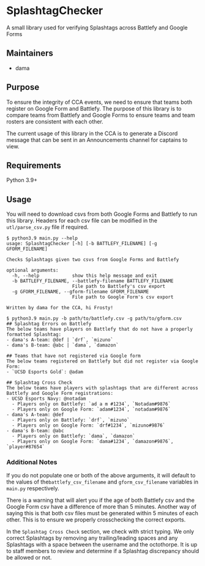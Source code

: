 # SplashtagChecker
A small library used for verifying Splashtags across Battlefy and Google Forms

## Maintainers
- dama

## Purpose
To ensure the integrity of CCA events, we need to ensure that teams both register on Google Form and Battlefy.
The purpose of this library is to compare teams from Battlefy and Google Forms to ensure teams and team rosters 
are consistent with each other.

The current usage of this library in the CCA is to generate a Discord message that can be sent in an Announcements 
channel for captains to view.

## Requirements
Python 3.9+

## Usage
You will need to download csvs from both Google Forms and Battlefy to run this library. Headers for each csv file can
be modified in the `utl/parse_csv.py` file if required.
```
$ python3.9 main.py --help 
usage: SplashtagChecker [-h] [-b BATTLEFY_FILENAME] [-g GFORM_FILENAME]

Checks Splashtags given two csvs from Google Forms and Battlefy

optional arguments:
  -h, --help            show this help message and exit
  -b BATTLEFY_FILENAME, --battlefy-filename BATTLEFY_FILENAME
                        File path to Battlefy's csv export
  -g GFORM_FILENAME, --gform-filename GFORM_FILENAME
                        File path to Google Form's csv export

Written by dama for the CCA, hi Frosty!
```

```
$ python3.9 main.py -b path/to/battlefy.csv -g path/to/gform.csv
## Splashtag Errors on Battlefy
The below teams have players on Battlefy that do not have a properly formatted Splashtag:
- dama's A-team: @def | `drf`, `mizuno`
- dama's B-team: @abc | `dama`, `damazon`

## Teams that have not registered via Google form
The below teams registered on Battlefy but did not register via Google Form:
- `UCSD Esports Gold`: @adam 

## Splashtag Cross Check
The below teams have players with splashtags that are different across Battlefy and Google Form registrations:
- UCSD Esports Navy: @notadam 
  - Players only on Battlefy: `ad a m #1234`, `Notadam#9876`
  - Players only on Google Form: `adam#1234`, `notadam#9876`
- dama's A-team: @def
  - Players only on Battlefy: `drf`, `mizuno`
  - Players only on Google Form: `drf#1234`, `mizuno#9876`
- dama's B-team: @abc
  - Players only on Battlefy: `dama`, `damazon`
  - Players only on Google Form: `dama#1234`, `damazon#9876`, `player#87654`
```

### Additional Notes
If you do not populate one or both of the above arguments, it will default to the values of the`battlefy_csv_filename` 
and `gform_csv_filename` variables in `main.py` respectively. 

There is a warning that will alert you if the age of both Battlefy csv and the Google Form csv have a difference of more
than 5 minutes. Another way of saying this is that both csv files must be generated within 5 minutes of each other. 
This is to ensure we properly crosschecking the correct exports.

In the `Splashtag Cross Check` section, we check with strict typing. We only correct Splashtags by removing any 
trailing/leading spaces and any Splashtags with a space between the username and the octothorpe. It is up to staff 
members to review and determine if a Splashtag discrepancy should be allowed or not.  
